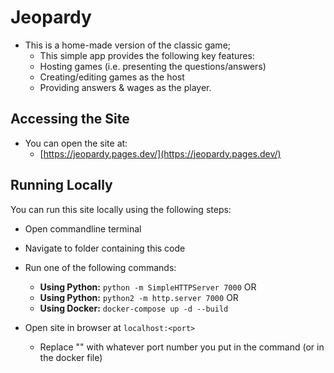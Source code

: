 # Jeopardy
* This is a home-made version of the classic game;
	* This simple app provides the following key features:
	* Hosting games (i.e. presenting the questions/answers)
	* Creating/editing games as the host
	* Providing answers &amp; wages as the player.

## Accessing the Site
* You can open the site at:
	* [https://jeopardy.pages.dev/](https://jeopardy.pages.dev/)


## Running Locally
You can run this site locally using the following steps:

* Open commandline terminal 
* Navigate to folder containing this code
* Run one of the following commands: 
	* **Using Python:** `python -m SimpleHTTPServer 7000`
	 OR
	* **Using Python:** `python2 -m http.server 7000`
	 OR
	* **Using Docker:** `docker-compose up -d --build`

* Open site in browser at `localhost:<port>`
	* Replace "<port>" with whatever port number you put in the command (or in the docker file)